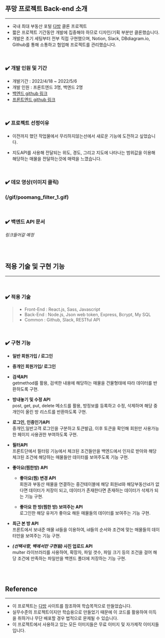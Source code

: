 ## 푸망 프로젝트 Back-end 소개

---

- 국내 최대 부동산 포털 [다방](https://www.dabangapp.com/) 클론 프로젝트
- 짧은 프로젝트 기간동안 개발에 집중해야 하므로 디자인/기획 부분만 클론했습니다.
- 개발은 초기 세팅부터 전부 직접 구현했으며, Notion, Slack, DBdiagram.io, Github를 통해 소통하고 협업해 프로젝트를 관리했습니다.

<br>

### ✔️ 개발 인원 및 기간

- 개발기간 : 2022/4/18 ~ 2022/5/6
- 개발 인원 : 프론트엔드 3명, 백엔드 2명
- [백엔드 github 링크](https://github.com/wecode-bootcamp-korea/justcode-4-2nd-poomuh-back)
- [프론트엔드 github 링크](https://github.com/wecode-bootcamp-korea/justcode-4-2nd-poomuh-front)

<br>

### ✔️ 프로젝트 선정이유

- 이전까지 했던 작업물에서 무리하지않는선에서 새로운 기능에 도전하고 싶었습니다.

- 지도API를 사용해 전달되는 위도, 경도, 그리고 지도에 나타나는 범위값을 이용해 해당하는 매물을 전달하는것에 매력을 느꼈습니다.

<br>

### ✔️ 데모 영상(이미지 클릭)

### (/gif/poomang_filter_1.gif)

<br>

### ✔️ 백엔드 API 문서

_링크들어갈 예정_

<br>
<br>

## 적용 기술 및 구현 기능

---

<br>

### ✔️ 적용 기술

> - Front-End : React.js, Sass, Javascript
> - Back-End : Node.js, Json web token, Express, Bcrypt, My SQL
> - Common : Github, Slack, RESTful API

<br>

### ✔️ 구현 기능

- **일반 회원가입 / 로그인**

- **중개인 회원가입/ 로그인**

- **검색API**  
  getmethod를 활용, 검색한 내용에 해당하는 매물을 건물형태에 따라 데이터를 반환하도록 구현.

- **방내놓기 및 수정 API**  
  post, get, put, delete 메소드를 활용, 방정보를 등록하고 수정, 삭제하며 해당 중개인이 올린 방 리스트를 반환하도록 구현.

- **로그인, 인증인가API**  
  중개인,일반고객 로그인을 구분하고 토큰발급, 이후 토큰을 확인해 회원만 사용가능한 페이지 사용권한 부여하도록 구현.

- **필터API**  
  프론트단에서 필터링 기능에서 체크된 조건들만을 백엔드에서 인자로 받아와 해당 체크된 조건에 해당하는 매물들만 데이터를 보여주도록 기능 구현.

- **좋아요(찜한방) API**

  - **좋아요(찜) 변경 API**  
    회원과 부동산 매물을 연결하는 중간테이블에 해당 회원id와 해당부동산id가 없다면 데이터가 저장이 되고, 데이터가 존재한다면 존재하는 데이터가 삭제가 되는 기능 구현.

  - **좋아요 한 방(찜한 방) 보여주는 API**  
    로그인한 해당 유저가 좋아요 해둔 매물들의 데이터를 보여주는 기능 구현.

- **최근 본 방 API**  
  프론트에서 보내준 매물 id들을 이용하여,
  id들의 순서와 조건에 맞는 매물들의 데이터만을 보여주는 기능 구현.

- **_(선택사항, 백에서만 구현됨)_ 사진 업로드 API**  
  multer 라이브러리를 사용하여, 확장자, 파일 갯수, 파일 크기 등의 조건을 걸어 해당 조건에 만족하는 파일만을 백엔드 폴더에 저장하는 기능 구현.

<br>
<br>

## Reference

---

- 이 프로젝트는 [다방](https://www.dabangapp.com/) 사이트를 참조하여 학습목적으로 만들었습니다.
- 실무수준의 프로젝트이지만 학습용으로 만들었기 때문에 이 코드를 활용하여 이득을 취하거나 무단 배포할 경우 법적으로 문제될 수 있습니다.
- 이 프로젝트에서 사용하고 있는 모든 이미지들은 무료 이미지 및 자가제작 이미지들입니다.
